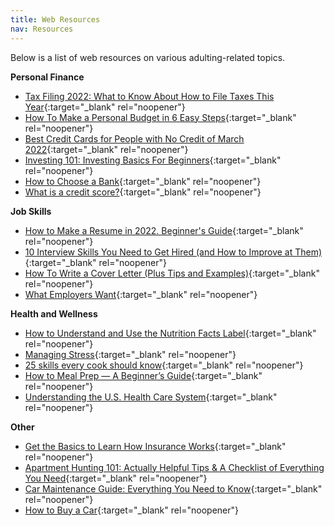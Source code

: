 ```yaml
---
title: Web Resources
nav: Resources
---
```


Below is a list of web resources on various adulting-related topics.

**Personal Finance**
-	[Tax Filing 2022: What to Know About How to File Taxes This Year](https://www.nerdwallet.com/article/taxes/tax-filing){:target="_blank" rel="noopener"}
-	[How To Make a Personal Budget in 6 Easy Steps](https://www.thebalance.com/how-to-make-a-budget-1289587){:target="_blank" rel="noopener"}
-	[Best Credit Cards for People with No Credit of March 2022](https://time.com/nextadvisor/credit-cards/best-credit-cards-for-people-with-no-credit/){:target="_blank" rel="noopener"}
-	[Investing 101: Investing Basics For Beginners](https://www.wealthsimple.com/en-ca/learn/investing-basics){:target="_blank" rel="noopener"}
-	[How to Choose a Bank](https://www.creditkarma.com/advice/i/how-to-choose-a-bank){:target="_blank" rel="noopener"}
-	[What is a credit score?](https://www.consumerfinance.gov/ask-cfpb/what-is-a-credit-score-en-315/){:target="_blank" rel="noopener"}

**Job Skills**
-	[How to Make a Resume in 2022. Beginner's Guide](https://novoresume.com/career-blog/how-to-write-a-resume-guide){:target="_blank" rel="noopener"}
-	[10 Interview Skills You Need to Get Hired (and How to Improve at Them)](https://www.inc.com/kevin-j-ryan/5g-small-business-karen-kerrigan.html){:target="_blank" rel="noopener"}
-	[How To Write a Cover Letter (Plus Tips and Examples)](https://www.indeed.com/career-advice/resumes-cover-letters/how-to-write-a-cover-letter){:target="_blank" rel="noopener"}
-	[What Employers Want](https://www.insidehighered.com/news/2021/04/06/aacu-survey-finds-employers-want-candidates-liberal-arts-skills-cite-preparedness){:target="_blank" rel="noopener"}

**Health and Wellness**
-	[How to Understand and Use the Nutrition Facts Label](https://www.fda.gov/food/new-nutrition-facts-label/how-understand-and-use-nutrition-facts-label){:target="_blank" rel="noopener"}
-	[Managing Stress](https://www.nami.org/Your-Journey/Individuals-with-Mental-Illness/Taking-Care-of-Your-Body/Managing-Stress){:target="_blank" rel="noopener"}
-	[25 skills every cook should know](https://www.bbcgoodfood.com/howto/guide/25-skills-every-cook-should-know){:target="_blank" rel="noopener"}
-	[How to Meal Prep — A Beginner’s Guide](https://www.healthline.com/nutrition/how-to-meal-prep){:target="_blank" rel="noopener"}
-	[Understanding the U.S. Health Care System](https://www.interexchange.org/articles/visit-the-usa/understanding-us-healthcare-system/){:target="_blank" rel="noopener"}

**Other**
-	[Get the Basics to Learn How Insurance Works](https://www.thebalance.com/basics-to-help-you-understand-how-insurance-works-4783595){:target="_blank" rel="noopener"}
-	[Apartment Hunting 101: Actually Helpful Tips & A Checklist of Everything You Need](https://dolly.com/blog/apartment-hunting-101-tips-checklist/){:target="_blank" rel="noopener"}
-	[Car Maintenance Guide: Everything You Need to Know](https://www.kbb.com/car-advice/maintenance-guide/){:target="_blank" rel="noopener"}
-	[How to Buy a Car](https://www.edmunds.com/car-buying/10-steps-to-buying-a-new-car.html){:target="_blank" rel="noopener"}
